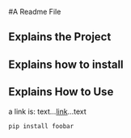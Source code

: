 #A Readme File 
## Explains the Project
## Explains how to install
## Explains How to Use
a link is:
text...[link](url)...text
```bash
pip install foobar
```
